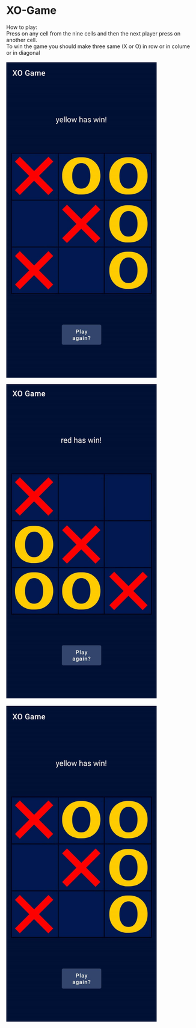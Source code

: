# XO-Game
How to play:
<br>
Press on any cell from the nine cells and then the next player press on another cell.<br>
To win the game you should make three same (X or O) in row or in colume or in diagonal
<br><br>
<img src="327062266_517216147209270_454738856176539403_n.jpg"  width="400" hight="350">
<p>                 </p>
<img src="326384766_890429225493155_3801521412434058332_n.jpg" width="400" hight="350">
<br><br>
<img src="327062266_517216147209270_454738856176539403_n.jpg" width="400" hight="350">
